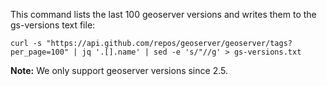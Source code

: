 This command lists the last 100 geoserver versions and writes them to the gs-versions text file:

`curl -s "https://api.github.com/repos/geoserver/geoserver/tags?per_page=100" | jq '.[].name' | sed -e 's/"//g' > gs-versions.txt`

**Note:** We only support geoserver versions since 2.5.
